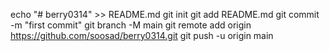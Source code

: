 echo "# berry0314" >> README.md
git init
git add README.md
git commit -m "first commit"
git branch -M main
git remote add origin https://github.com/soosad/berry0314.git
git push -u origin main
